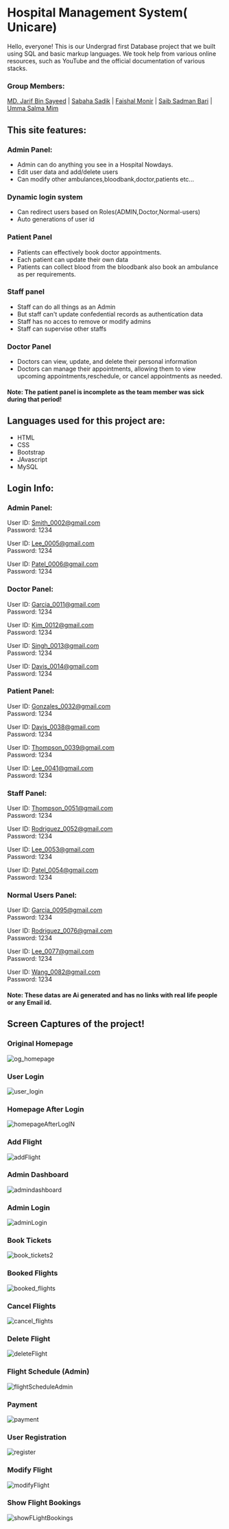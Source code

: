 
# Hospital Management System( Unicare) 

Hello, everyone! This is our Undergrad first Database project that we built using SQL and basic markup languages. We took help from various online resources, such as YouTube and the official documentation of various stacks.

### Group Members:
[MD. Jarif Bin Sayeed](https://github.com/Jarif-20) | [Sabaha Sadik](#) | [Faishal Monir](https://github.com/Faishal-Monir) | [Saib Sadman Bari](https://github.com/saibsadman) | [Umma Salma Mim](https://github.com/ummasalmamim)

## This site features:
### Admin Panel:
* Admin can do anything you see in a Hospital Nowdays.
* Edit user data and add/delete users
* Can modify other ambulances,bloodbank,doctor,patients etc...

### Dynamic login system 
* Can redirect users based on Roles(ADMIN,Doctor,Normal-users)
* Auto generations of user id

### Patient Panel
* Patients can effectively book doctor appointments.
* Each patient can update their own data
* Patients can collect blood from the bloodbank also book an ambulance as per requirements.

### Staff panel
* Staff can do all things as an Admin 
* But staff can't update confedential records as authentication data  
* Staff has no acces to remove or modify admins
* Staff can supervise other staffs

### Doctor Panel
* Doctors can view, update, and delete their personal information
* Doctors can manage their appointments, allowing them to view upcoming appointments,reschedule, or cancel appointments as needed.





#### Note: The patient panel is incomplete as the team member was sick during that period! 


## Languages used for this project are:
* HTML
* CSS
* Bootstrap
* JAvascript
* MySQL

## Login Info:
### Admin Panel:
User ID: Smith_0002@gmail.com  
Password: 1234  

User ID: Lee_0005@gmail.com  
Password: 1234  

User ID: Patel_0006@gmail.com  
Password: 1234  

### Doctor Panel:
User ID: Garcia_0011@gmail.com  
Password: 1234  

User ID: Kim_0012@gmail.com  
Password: 1234  

User ID: Singh_0013@gmail.com  
Password: 1234  

User ID: Davis_0014@gmail.com  
Password: 1234  

### Patient Panel:
User ID: Gonzales_0032@gmail.com  
Password: 1234  

User ID: Davis_0038@gmail.com  
Password: 1234  

User ID: Thompson_0039@gmail.com  
Password: 1234  

User ID: Lee_0041@gmail.com  
Password: 1234  

### Staff Panel:
User ID: Thompson_0051@gmail.com  
Password: 1234  

User ID: Rodriguez_0052@gmail.com  
Password: 1234  

User ID: Lee_0053@gmail.com  
Password: 1234  

User ID: Patel_0054@gmail.com  
Password: 1234  

### Normal Users Panel:
User ID: Garcia_0095@gmail.com  
Password: 1234  

User ID: Rodriguez_0076@gmail.com  
Password: 1234  

User ID: Lee_0077@gmail.com  
Password: 1234  

User ID: Wang_0082@gmail.com  
Password: 1234  


#### Note: These datas are Ai generated and has no links with real life people or any Email id.




## Screen Captures of the project!

### Original Homepage
![og_homepage](https://github.com/Ratul-byte/Online-Flight-Reservation-DB-Project/assets/91417965/8b153b79-3392-4696-81d7-f13a24f5149a)

### User Login
![user_login](https://github.com/Ratul-byte/Online-Flight-Reservation-DB-Project/assets/91417965/9a3935f0-276d-404a-86f5-66e679262612)

### Homepage After Login
![homepageAfterLogIN](https://github.com/Ratul-byte/Online-Flight-Reservation-DB-Project/assets/91417965/3b8feff1-bc95-4f1c-b9f7-1ad354b8c2f9)

### Add Flight
![addFlight](https://github.com/Ratul-byte/Online-Flight-Reservation-DB-Project/assets/91417965/ccda5cb8-0a97-4027-bc8a-0572730e4213)

### Admin Dashboard
![admindashboard](https://github.com/Ratul-byte/Online-Flight-Reservation-DB-Project/assets/91417965/6a565395-2a69-41ce-92e3-c4000cb122e4)

### Admin Login
![adminLogin](https://github.com/Ratul-byte/Online-Flight-Reservation-DB-Project/assets/91417965/4618c7a9-95b0-446c-95a8-e287498ff103)

### Book Tickets
![book_tickets2](https://github.com/Ratul-byte/Online-Flight-Reservation-DB-Project/assets/91417965/cb6094e6-2350-42f6-bbdc-947397f24090)

### Booked Flights
![booked_flights](https://github.com/Ratul-byte/Online-Flight-Reservation-DB-Project/assets/91417965/9838b582-dc39-4264-a7b2-b94a836b9e42)

### Cancel Flights
![cancel_flights](https://github.com/Ratul-byte/Online-Flight-Reservation-DB-Project/assets/91417965/6dd75064-7816-4634-8aa1-978ff71065e5)

### Delete Flight
![deleteFlight](https://github.com/Ratul-byte/Online-Flight-Reservation-DB-Project/assets/91417965/38dc0303-53b6-4c49-b1e4-9d31156173d5)

### Flight Schedule (Admin)
![flightScheduleAdmin](https://github.com/Ratul-byte/Online-Flight-Reservation-DB-Project/assets/91417965/3455b17d-867e-4f67-82d2-fca7dd623e39)

### Payment
![payment](https://github.com/Ratul-byte/Online-Flight-Reservation-DB-Project/assets/91417965/aaf41bb1-2c39-408a-85f1-04b572d58919)

### User Registration
![register](https://github.com/Ratul-byte/Online-Flight-Reservation-DB-Project/assets/91417965/8d16b29f-57f3-4a8e-8073-51ab6dae9067)

### Modify Flight
![modifyFlight](https://github.com/Ratul-byte/Online-Flight-Reservation-DB-Project/assets/91417965/e0a073f5-ca08-405b-802b-8f6d93c48a62)

### Show Flight Bookings
![showFLightBookings](https://github.com/Ratul-byte/Online-Flight-Reservation-DB-Project/assets/91417965/c84659a6-4b92-42a6-b902-fdbbb71d0004)
